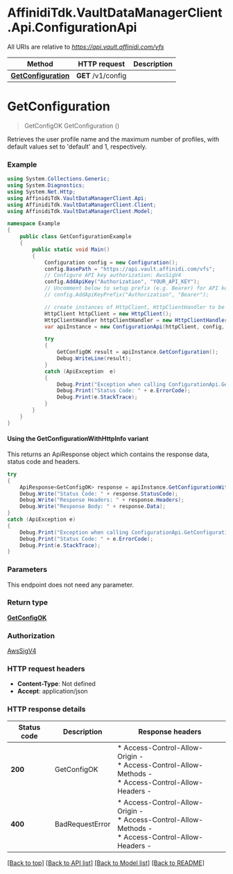 # AffinidiTdk.VaultDataManagerClient.Api.ConfigurationApi

All URIs are relative to *https://api.vault.affinidi.com/vfs*

| Method | HTTP request | Description |
|--------|--------------|-------------|
| [**GetConfiguration**](ConfigurationApi.md#getconfiguration) | **GET** /v1/config |  |

<a id="getconfiguration"></a>
# **GetConfiguration**
> GetConfigOK GetConfiguration ()



Retrieves the user profile name and the maximum number of profiles, with default values set to 'default' and 1, respectively.

### Example
```csharp
using System.Collections.Generic;
using System.Diagnostics;
using System.Net.Http;
using AffinidiTdk.VaultDataManagerClient.Api;
using AffinidiTdk.VaultDataManagerClient.Client;
using AffinidiTdk.VaultDataManagerClient.Model;

namespace Example
{
    public class GetConfigurationExample
    {
        public static void Main()
        {
            Configuration config = new Configuration();
            config.BasePath = "https://api.vault.affinidi.com/vfs";
            // Configure API key authorization: AwsSigV4
            config.AddApiKey("Authorization", "YOUR_API_KEY");
            // Uncomment below to setup prefix (e.g. Bearer) for API key, if needed
            // config.AddApiKeyPrefix("Authorization", "Bearer");

            // create instances of HttpClient, HttpClientHandler to be reused later with different Api classes
            HttpClient httpClient = new HttpClient();
            HttpClientHandler httpClientHandler = new HttpClientHandler();
            var apiInstance = new ConfigurationApi(httpClient, config, httpClientHandler);

            try
            {
                GetConfigOK result = apiInstance.GetConfiguration();
                Debug.WriteLine(result);
            }
            catch (ApiException  e)
            {
                Debug.Print("Exception when calling ConfigurationApi.GetConfiguration: " + e.Message);
                Debug.Print("Status Code: " + e.ErrorCode);
                Debug.Print(e.StackTrace);
            }
        }
    }
}
```

#### Using the GetConfigurationWithHttpInfo variant
This returns an ApiResponse object which contains the response data, status code and headers.

```csharp
try
{
    ApiResponse<GetConfigOK> response = apiInstance.GetConfigurationWithHttpInfo();
    Debug.Write("Status Code: " + response.StatusCode);
    Debug.Write("Response Headers: " + response.Headers);
    Debug.Write("Response Body: " + response.Data);
}
catch (ApiException e)
{
    Debug.Print("Exception when calling ConfigurationApi.GetConfigurationWithHttpInfo: " + e.Message);
    Debug.Print("Status Code: " + e.ErrorCode);
    Debug.Print(e.StackTrace);
}
```

### Parameters
This endpoint does not need any parameter.
### Return type

[**GetConfigOK**](GetConfigOK.md)

### Authorization

[AwsSigV4](../README.md#AwsSigV4)

### HTTP request headers

 - **Content-Type**: Not defined
 - **Accept**: application/json


### HTTP response details
| Status code | Description | Response headers |
|-------------|-------------|------------------|
| **200** | GetConfigOK |  * Access-Control-Allow-Origin -  <br>  * Access-Control-Allow-Methods -  <br>  * Access-Control-Allow-Headers -  <br>  |
| **400** | BadRequestError |  * Access-Control-Allow-Origin -  <br>  * Access-Control-Allow-Methods -  <br>  * Access-Control-Allow-Headers -  <br>  |

[[Back to top]](#) [[Back to API list]](../README.md#documentation-for-api-endpoints) [[Back to Model list]](../README.md#documentation-for-models) [[Back to README]](../README.md)

